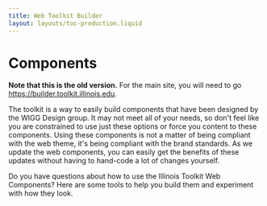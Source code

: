 ```yaml
---
title: Web Toolkit Builder
layout: layouts/toc-production.liquid
---
```

# Components

**Note that this is the old version.** For the main site, you will need to go https://builder.toolkit.illinois.edu. 

The toolkit is a way to easily build components that have been designed by the WIGG Design group. It may not meet all of your needs, so don't feel like you are constrained to use just these options or force you content to these components. Using these components is not a matter of being compliant with the web theme, it's being compliant with the brand standards. As we update the web components, you can easily get the benefits of these updates without having to hand-code a lot of changes yourself. 

Do you have questions about how to use the Illinois Toolkit Web Components? Here are some tools to help you build them and experiment with how they look.
